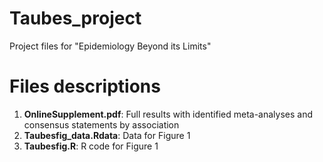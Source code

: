 # Taubes_project
Project files for "Epidemiology Beyond its Limits"

# Files descriptions
1. **OnlineSupplement.pdf**: Full results with identified meta-analyses and consensus statements by association 
2. **Taubesfig_data.Rdata**: Data for Figure 1
3. **Taubesfig.R**: R code for Figure 1
